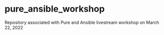 # pure_ansible_workshop
Repository associated with Pure and Ansible livestream workshop on March 22, 2022

